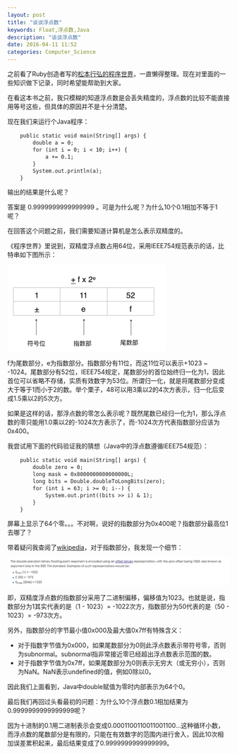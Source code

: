 ```yaml
---
layout: post
title: "谈谈浮点数"
keywords: Float,浮点数,Java
description: "谈谈浮点数"
date: 2016-04-11 11:52
categories: Computer_Science
---
```


之前看了Ruby创造者写的[松本行弘的程序世界](https://book.douban.com/subject/6756090/)，一直懒得整理。现在对里面的一些知识做下记录，同时希望能帮助到大家。

在看这本书之前，我只模糊的知道浮点数是会丢失精度的，浮点数的比较不能直接用等号这些，但具体的原因并不是十分清楚。

现在我们来运行个Java程序：

```
    public static void main(String[] args) {
        double a = 0;
        for (int i = 0; i < 10; i++) {
            a += 0.1;
        }
        System.out.println(a);
    }
```

输出的结果是什么呢？


答案是 0.9999999999999999 。可是为什么呢？为什么10个0.1相加不等于1呢？

在回答这个问题之前，我们需要知道计算机是怎么表示双精度的。

《程序世界》里说到，双精度浮点数占用64位，采用IEEE754规范表示的话，比特串如下图所示：

![float-number-bits](/assets/float-number/float_num_bits.png)

f为尾数部分，e为指数部分。指数部分有11位，而这11位可以表示+1023 ~ -1024。尾数部分有52位，IEEE754规定，尾数部分的首位始终归一化为1，因此首位可以省略不存储，实质有效数字为53位。所谓归一化，就是将尾数部分变成大于等于1而小于2的数。举个栗子，48可以用3乘以2的4次方表示，归一化后变成1.5乘以2的5次方。

如果是这样的话，那浮点数的零怎么表示呢？既然尾数已经归一化为1，那么浮点数的零只能用1.0乘以2的-1024次方表示了，而-1024次方代表指数部分应该为0x400。

我尝试用下面的代码验证我的猜想（Java中的浮点数遵循IEEE754规范）：

```
    public static void main(String[] args) {
        double zero = 0;
        long mask = 0x8000000000000000L;
        long bits = Double.doubleToLongBits(zero);
        for (int i = 63; i >= 0; i--) {
            System.out.print((bits >> i) & 1);
        }
    }

```

屏幕上显示了64个零。。。不对啊，说好的指数部分为0x400呢？指数部分最高位1去哪了？

带着疑问我查阅了[wikipedia](https://en.wikipedia.org/wiki/Double-precision_floating-point_format)，对于指数部分，我发现一个细节：

![float num exponent](/assets/float-number/float_num_exponent.png)

即，双精度浮点数的指数部分采用了二进制偏移，偏移值为1023。也就是说，指数部分为1其实代表的是（1 - 1023）=  -1022次方，指数部分为50代表的是（50 - 1023）= -973次方。

另外，指数部分的字节最小值0x000及最大值0x7ff有特殊含义：

* 对于指数字节值为0x000，如果尾数部分为0则此浮点数表示带符号零，否则为subnormal。subnormal指非常接近零已经超出浮点数表示范围的数。
* 对于指数字节值为0x7ff，如果尾数部分为0则表示无穷大（或无穷小），否则为NaN。NaN表示undefined的值，例如0除以0。

因此我们上面看到，Java中double赋值为零时内部表示为64个0。

最后我们再回过头看最初的问题：为什么10个浮点数0.1相加结果为0.9999999999999999呢？

因为十进制的0.1用二进制表示会变成0.0001100110011001100...这种循环小数，而浮点数的尾数部分是有限的，只能在有效数字的范围内进行舍入，因此10次相加误差累积起来，最后结果变成了0.9999999999999999。


